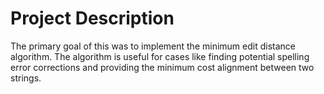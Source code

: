 # Project Description

The primary goal of this was to implement the minimum edit distance algorithm. The algorithm is useful for cases like finding potential spelling error corrections and providing the minimum cost alignment between two strings. 
